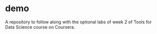 # demo
A repository to follow along with the optional labs of week 2 of Tools for Data Science course on Coursera.
